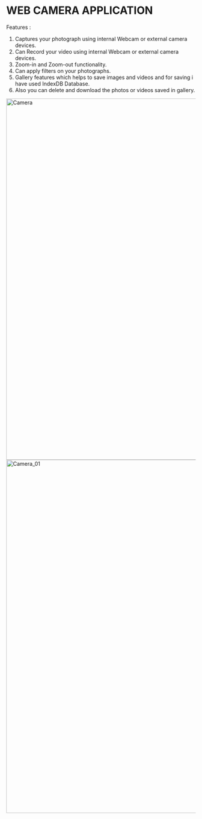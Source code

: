 # WEB CAMERA APPLICATION
Features :
1. Captures your photograph using internal Webcam or external camera devices.
2. Can Record your video using internal Webcam or external camera devices.
3. Zoom-in and Zoom-out functionality.
4. Can apply filters on your photographs.
5. Gallery features which helps to save images and videos and for saving i have used IndexDB Database.
6. Also you can delete and download the photos or videos saved in gallery.

<img width="959" alt="Camera" src="https://user-images.githubusercontent.com/75531763/123198548-ee370e80-d4ca-11eb-94f6-bd68fc1ae417.png"><img width="938" alt="Camera_01" src="https://user-images.githubusercontent.com/75531763/123198621-0e66cd80-d4cb-11eb-869e-d5bbd409867e.png">

